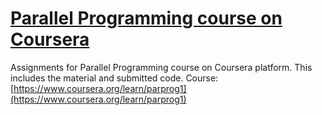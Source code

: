 # [Parallel Programming course on Coursera](https://www.coursera.org/learn/parprog1)

Assignments for Parallel Programming course on Coursera platform. This includes the material and submitted code.
Course: [https://www.coursera.org/learn/parprog1](https://www.coursera.org/learn/parprog1)
